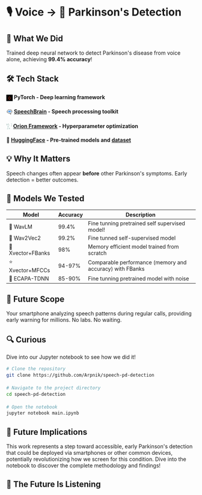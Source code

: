 # 🎙️ Voice → 🧠 Parkinson's Detection

## 🚀 What We Did
Trained deep neural network to detect Parkinson's disease from voice alone, achieving **99.4% accuracy**!

## 🛠️ Tech Stack
#### <img src="./logos/pytorch-logo-dark.webp" width="17" height="17" alt="SpeechBrain logo" style="vertical-align: middle;">    PyTorch - Deep learning framework
#### <img src="./logos/speechbrain-round-logo.svg" width="17" height="17" alt="SpeechBrain logo" style="vertical-align: middle;"> [SpeechBrain](https://speechbrain.github.io/) - Speech processing toolkit
#### <img src="./logos/orion.webp" width="15" height="15" alt="SpeechBrain logo" style="vertical-align: middle;"> [Orion Framework](https://orion.readthedocs.io/en/stable/install/gettingstarted.html) - Hyperparameter optimization
#### 🤗 [HuggingFace](https://huggingface.co/) - Pre-trained models and [dataset](https://huggingface.co/datasets/birgermoell/Italian_Parkinsons_Voice_and_Speech)

## 💡 Why It Matters
Speech changes often appear **before** other Parkinson's symptoms. Early detection = better outcomes.

## 🔬 Models We Tested
| Model | Accuracy | Description                                     |
|-------|----------|-------------------------------------------------|
| 🥇 WavLM | 99.4% | Fine tunning pretrained self supervised model!  |
| 🥈 Wav2Vec2 | 99.2% | Fine tunned self-supervised model               |
| 🥉 Xvector+FBanks | 98% | Memory efficient model trained from scratch     |
| ⭐ Xvector+MFCCs | 94-97% | Comparable performance (memory and accuracy) with FBanks |
| 🤔 ECAPA-TDNN | 85-90% | Fine tunning pretrained model with noise        |

## 📱 Future Scope
Your smartphone analyzing speech patterns during regular calls, providing early warning for millions. No labs. No waiting.

## 🔍 Curious
Dive into our Jupyter notebook to see how we did it!

```bash
# Clone the repository
git clone https://github.com/Arpnik/speech-pd-detection

# Navigate to the project directory
cd speech-pd-detection

# Open the notebook
jupyter notebook main.ipynb
```

## 🔮 Future Implications
This work represents a step toward accessible, early Parkinson's detection that could be deployed via smartphones or other common devices, potentially revolutionizing how we screen for this condition.
Dive into the notebook to discover the complete methodology and findings!

## 🤯 The Future Is Listening
